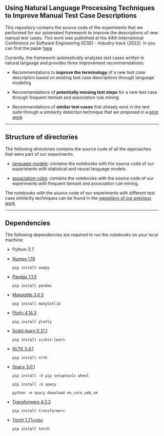 ## Using Natural Language Processing Techniques to Improve Manual Test Case Descriptions

This repository contains the source code of the experiments that we performed for our automated framework to improve the descriptions of new manual test cases. This work was published at the 44th International Conference on Software Engineering (ICSE) - Industry track (2022). In you can find the paper [here](https://markosviggiato.github.io/resources/Markos_ICSE_SEIP_2022.pdf) 

Currently, the framework automatically analyzes test cases written in natural language and provides three improvement recommendations:

* Recommendations to **improve the terminology** of a new test case description based on existing test case descriptions through language modeling

* Recommendations of **potentially missing test steps** for a new test case through frequent itemset and association rule mining

* Recommendations of **similar test cases** that already exist in the test suite through a similarity detection technique that we proposed in a [prior work](http://asgaard.ece.ualberta.ca/papers/preprint/markos_preprint_test_similarity.pdf)


---


## Structure of directories
 
 The following directories contains the source code of all the approaches that were part of our experiments. 


 - [language-models](/language-models/): contains the notebooks with the source code of our experiments with statistical and neural language models.
 
 - [association-rules](/association-rules/): contains the notebooks with the source code of our experiments with frequent itemset and association rule mining.
 
 
 The notebooks with the source code of our experiments with different test case similarity techniques can be found in the [repository of our previous work](https://markosviggiato.github.io/resources/Markos_arxiv_submitted_2021.pdf)


---


## Dependencies

The following dependencies are required to run the notebooks on your local machine:

 - Python 3.7
 
  
 - [Numpy 1.19](https://numpy.org/)

    `
    pip install numpy
    `


 - [Pandas 1.1.5](https://pandas.pydata.org/)
 
    `
    pip install pandas
    `


 - [Matplotlib 3.0.3](https://matplotlib.org/)

    `
    pip install matplotlib
    `


 - [Plotly 4.14.3](https://plotly.com/)

    `
    pip install plotly
    `


 - [Scikit-learn 0.21.1](https://scikit-learn.org/stable/)

    `
    pip install scikit-learn
    `


 - [NLTK 3.4.1](https://www.nltk.org/)

    `
    pip install nltk
    `


 - [Spacy 3.0.1](https://spacy.io/usage)

    `
    pip install -U pip setuptools wheel
    `
    
    `
    pip install -U spacy
    `
    
    `
    python -m spacy download en_core_web_sm
    `


 - [Transformers 4.3.2](https://huggingface.co/transformers/)

    `
    pip install transformers
    `


 - [Torch 1.7.1+cpu](https://pytorch.org/)

    `
    pip install torch
    `
